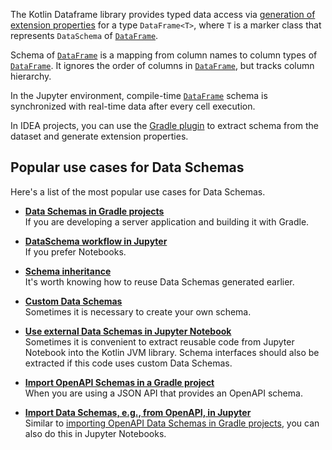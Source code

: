 [//]: # (title: Working with Data Schemas)

<!---IMPORT org.jetbrains.kotlinx.dataframe.samples.api.Schemas-->

The Kotlin Dataframe library provides typed data access via [generation of extension properties](extensionPropertiesApi.md) for
a type `DataFrame<T>`, where
`T` is a marker class that represents `DataSchema` of [`DataFrame`](DataFrame.md).

Schema of [`DataFrame`](DataFrame.md) is a mapping from column names to column types of [`DataFrame`](DataFrame.md).
It ignores the order of columns in [`DataFrame`](DataFrame.md), but tracks column hierarchy.

In the Jupyter environment, compile-time [`DataFrame`](DataFrame.md)
schema is synchronized with real-time data after every cell execution.

In IDEA projects, you can use the [Gradle plugin](schemasGradle.md#configuration) to extract schema from the dataset
and generate extension properties.


## Popular use cases for Data Schemas

Here's a list of the most popular use cases for Data Schemas.

* [**Data Schemas in Gradle projects**](schemasGradle.md) <br/>
  If you are developing a server application and building it with Gradle.

* [**DataSchema workflow in Jupyter**](schemasJupyter.md) <br/>
  If you prefer Notebooks.

* [**Schema inheritance**](schemasInheritance.md) <br/>
  It's worth knowing how to reuse Data Schemas generated earlier.

* [**Custom Data Schemas**](schemasCustom.md) <br/> 
  Sometimes it is necessary to create your own schema.

* [**Use external Data Schemas in Jupyter Notebook**](schemasExternalJupyter.md) <br/>
  Sometimes it is convenient to extract reusable code from Jupyter Notebook into the Kotlin JVM library.
  Schema interfaces should also be extracted if this code uses custom Data Schemas.

* [**Import OpenAPI Schemas in a Gradle project**](schemasImportOpenApiGradle.md) <br/>
  When you are using a JSON API that provides an OpenAPI schema.

* [**Import Data Schemas, e.g., from OpenAPI, in Jupyter**](schemasImportOpenApiJupyter.md) <br/>
  Similar to [importing OpenAPI Data Schemas in Gradle projects](schemasImportOpenApiGradle.md), 
  you can also do this in Jupyter Notebooks.
